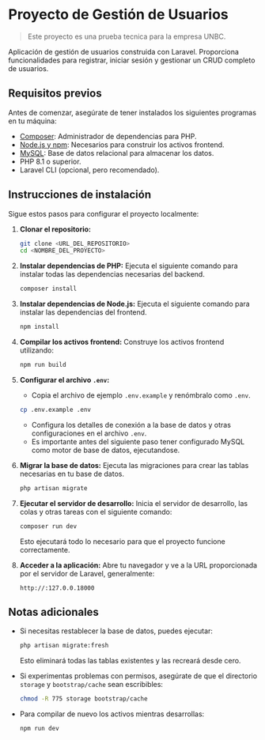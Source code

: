 # Proyecto de Gestión de Usuarios

> Este proyecto es una prueba tecnica para la empresa UNBC.

Aplicación de gestión de usuarios construida con Laravel. Proporciona funcionalidades para registrar, iniciar sesión y gestionar un CRUD completo de usuarios.

## Requisitos previos

Antes de comenzar, asegúrate de tener instalados los siguientes programas en tu máquina:

- [Composer](https://getcomposer.org/): Administrador de dependencias para PHP.
- [Node.js y npm](https://nodejs.org/): Necesarios para construir los activos frontend.
- [MySQL](https://www.mysql.com/): Base de datos relacional para almacenar los datos.
- PHP 8.1 o superior.
- Laravel CLI (opcional, pero recomendado).

## Instrucciones de instalación

Sigue estos pasos para configurar el proyecto localmente:

1. **Clonar el repositorio:**

   ```bash
   git clone <URL_DEL_REPOSITORIO>
   cd <NOMBRE_DEL_PROYECTO>
   ```

2. **Instalar dependencias de PHP:**
   Ejecuta el siguiente comando para instalar todas las dependencias necesarias del backend.

   ```bash
   composer install
   ```

3. **Instalar dependencias de Node.js:**
   Ejecuta el siguiente comando para instalar las dependencias del frontend.

   ```bash
   npm install
   ```

4. **Compilar los activos frontend:**
   Construye los activos frontend utilizando:

   ```bash
   npm run build
   ```

5. **Configurar el archivo ************************`.env`************************:**

   - Copia el archivo de ejemplo `.env.example` y renómbralo como `.env`.

   ```bash
   cp .env.example .env
   ```

   - Configura los detalles de conexión a la base de datos y otras configuraciones en el archivo `.env`.
   - Es importante antes del siguiente paso tener configurado MySQL como motor de base de datos, ejecutandose.

6. **Migrar la base de datos:**
   Ejecuta las migraciones para crear las tablas necesarias en tu base de datos.

   ```bash
   php artisan migrate
   ```

7. **Ejecutar el servidor de desarrollo:**
   Inicia el servidor de desarrollo, las colas y otras tareas con el siguiente comando:

   ```bash
   composer run dev
   ```

   Esto ejecutará todo lo necesario para que el proyecto funcione correctamente.

8. **Acceder a la aplicación:**
   Abre tu navegador y ve a la URL proporcionada por el servidor de Laravel, generalmente:

   ```
   http://:127.0.0.18000
   ```

## Notas adicionales

- Si necesitas restablecer la base de datos, puedes ejecutar:

  ```bash
  php artisan migrate:fresh
  ```

  Esto eliminará todas las tablas existentes y las recreará desde cero.

- Si experimentas problemas con permisos, asegúrate de que el directorio `storage` y `bootstrap/cache` sean escribibles:

  ```bash
  chmod -R 775 storage bootstrap/cache
  ```

- Para compilar de nuevo los activos mientras desarrollas:

  ```bash
  npm run dev
  ```

